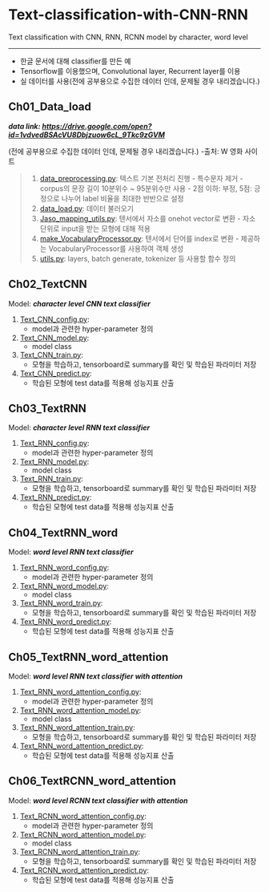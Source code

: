 # Text-classification-with-CNN-RNN
Text classification with CNN, RNN, RCNN model by character, word level

-----------------------------------------------------------
+ 한글 문서에 대해 classifier를 만든 예
+ Tensorflow를 이용했으며, Convolutional layer, Recurrent layer를 이용
+ 실 데이터를 사용(전에 공부용으로 수집한 데이터 인데, 문제될 경우 내리겠습니다.)

## Ch01_Data_load
***data link: https://drive.google.com/open?id=1vdvedBSAcVU8Dbjzuow6cL_9Tkc9zGVM***

(전에 공부용으로 수집한 데이터 인데, 문제될 경우 내리겠습니다.) -출처: W 영화 사이트
> 1. [data_preprocessing.py](https://github.com/DeokO/Text-classification-with-CNN-RNN-with-Tensorflow/blob/master/Ch01_Data_load/data_preprocessing.py): 텍스트 기본 전처리 진행
    - 특수문자 제거
    - corpus의 문장 길이 10분위수 ~ 95분위수만 사용
    - 2점 이하: 부정, 5점: 긍정으로 나누어 label 비율을 최대한 반반으로 설정
> 2. [data_load.py](https://github.com/DeokO/Text-classification-with-CNN-RNN-with-Tensorflow/blob/master/Ch01_Data_load/data_load.py): 데이터 불러오기
> 3. [Jaso_mapping_utils.py](https://github.com/DeokO/Text-classification-with-CNN-RNN-with-Tensorflow/blob/master/Ch01_Data_load/Jaso_mapping_utils.py): 텐서에서 자소를 onehot vector로 변환
    - 자소 단위로 input을 받는 모형에 대해 적용
> 4. [make_VocabularyProcessor.py](https://github.com/DeokO/Text-classification-with-CNN-RNN-with-Tensorflow/blob/master/Ch01_Data_load/make_VocabularyProcessor.py): 텐서에서 단어를 index로 변환
    - 제공하는 VocabularyProcessor를 사용하여 객체 생성
> 5. [utils.py](https://github.com/DeokO/Text-classification-with-CNN-RNN-with-Tensorflow/blob/master/Ch01_Data_load/utils.py): layers, batch generate, tokenizer 등 사용할 함수 정의

## Ch02_TextCNN
Model: ***character level CNN text classifier***
1. [Text_CNN_config.py](https://github.com/DeokO/Text-classification-with-CNN-RNN-with-Tensorflow/blob/master/Ch02_TextCNN/Text_CNN_config.py):
    - model과 관련한 hyper-parameter 정의
2. [Text_CNN_model.py](https://github.com/DeokO/Text-classification-with-CNN-RNN-with-Tensorflow/blob/master/Ch02_TextCNN/Text_CNN_model.py):
    - model class
3. [Text_CNN_train.py](https://github.com/DeokO/Text-classification-with-CNN-RNN-with-Tensorflow/blob/master/Ch02_TextCNN/Text_CNN_train.py):
    - 모형을 학습하고, tensorboard로 summary를 확인 및 학습된 파라미터 저장
4. [Text_CNN_predict.py](https://github.com/DeokO/Text-classification-with-CNN-RNN-with-Tensorflow/blob/master/Ch02_TextCNN/Text_CNN_train.py):
    - 학습된 모형에 test data를 적용해 성능지표 산출

## Ch03_TextRNN
Model: ***character level RNN text classifier***
1. [Text_RNN_config.py](https://github.com/DeokO/Text-classification-with-CNN-RNN-with-Tensorflow/blob/master/Ch03_TextRNN/Text_RNN_config.py):
    - model과 관련한 hyper-parameter 정의
2. [Text_RNN_model.py](https://github.com/DeokO/Text-classification-with-CNN-RNN-with-Tensorflow/blob/master/Ch03_TextRNN/Text_RNN_model.py):
    - model class
3. [Text_RNN_train.py](https://github.com/DeokO/Text-classification-with-CNN-RNN-with-Tensorflow/blob/master/Ch03_TextRNN/Text_RNN_train.py):
    - 모형을 학습하고, tensorboard로 summary를 확인 및 학습된 파라미터 저장
4. [Text_RNN_predict.py](https://github.com/DeokO/Text-classification-with-CNN-RNN-with-Tensorflow/blob/master/Ch03_TextRNN/Text_RNN_train.py):
    - 학습된 모형에 test data를 적용해 성능지표 산출

## Ch04_TextRNN_word
Model: ***word level RNN text classifier***
1. [Text_RNN_word_config.py](https://github.com/DeokO/Text-classification-with-CNN-RNN-with-Tensorflow/blob/master/Ch04_TextRNN_word/Text_RNN_word_config.py):
    - model과 관련한 hyper-parameter 정의
2. [Text_RNN_word_model.py](https://github.com/DeokO/Text-classification-with-CNN-RNN-with-Tensorflow/blob/master/Ch04_TextRNN_word/Text_RNN_word_model.py):
    - model class
3. [Text_RNN_word_train.py](https://github.com/DeokO/Text-classification-with-CNN-RNN-with-Tensorflow/blob/master/Ch04_TextRNN_word/Text_RNN_word_train.py):
    - 모형을 학습하고, tensorboard로 summary를 확인 및 학습된 파라미터 저장
4. [Text_RNN_word_predict.py](https://github.com/DeokO/Text-classification-with-CNN-RNN-with-Tensorflow/blob/master/Ch04_TextRNN_word/Text_RNN_word_train.py):
    - 학습된 모형에 test data를 적용해 성능지표 산출

## Ch05_TextRNN_word_attention
Model: ***word level RNN text classifier with attention***
1. [Text_RNN_word_attention_config.py](https://github.com/DeokO/Text-classification-with-CNN-RNN-with-Tensorflow/blob/master/Ch05_TextRNN_word_attention/Text_RNN_word_attention_config.py):
    - model과 관련한 hyper-parameter 정의
2. [Text_RNN_word_attention_model.py](https://github.com/DeokO/Text-classification-with-CNN-RNN-with-Tensorflow/blob/master/Ch05_TextRNN_word_attention/Text_RNN_word_attention_model.py):
    - model class
3. [Text_RNN_word_attention_train.py](https://github.com/DeokO/Text-classification-with-CNN-RNN-with-Tensorflow/blob/master/Ch05_TextRNN_word_attention/Text_RNN_word_attention_train.py):
    - 모형을 학습하고, tensorboard로 summary를 확인 및 학습된 파라미터 저장
4. [Text_RNN_word_attention_predict.py](https://github.com/DeokO/Text-classification-with-CNN-RNN-with-Tensorflow/blob/master/Ch05_TextRNN_word_attention/Text_RNN_word_attention_train.py):
    - 학습된 모형에 test data를 적용해 성능지표 산출

## Ch06_TextRCNN_word_attention
Model: ***word level RCNN text classifier with attention***
1. [Text_RCNN_word_attention_config.py](https://github.com/DeokO/Text-classification-with-CNN-RNN-with-Tensorflow/blob/master/Ch06_TextRCNN_word_attention/Text_RCNN_word_attention_config.py):
    - model과 관련한 hyper-parameter 정의
2. [Text_RCNN_word_attention_model.py](https://github.com/DeokO/Text-classification-with-CNN-RNN-with-Tensorflow/blob/master/Ch06_TextRCNN_word_attention/Text_RCNN_word_attention_model.py):
    - model class
3. [Text_RCNN_word_attention_train.py](https://github.com/DeokO/Text-classification-with-CNN-RNN-with-Tensorflow/blob/master/Ch06_TextRCNN_word_attention/Text_RCNN_word_attention_train.py):
    - 모형을 학습하고, tensorboard로 summary를 확인 및 학습된 파라미터 저장
4. [Text_RCNN_word_attention_predict.py](https://github.com/DeokO/Text-classification-with-CNN-RNN-with-Tensorflow/blob/master/Ch06_TextRCNN_word_attention/Text_RCNN_word_attention_train.py):
    - 학습된 모형에 test data를 적용해 성능지표 산출

